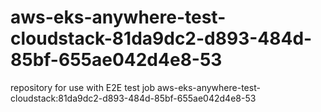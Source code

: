 # aws-eks-anywhere-test-cloudstack-81da9dc2-d893-484d-85bf-655ae042d4e8-53
repository for use with E2E test job aws-eks-anywhere-test-cloudstack:81da9dc2-d893-484d-85bf-655ae042d4e8-53
